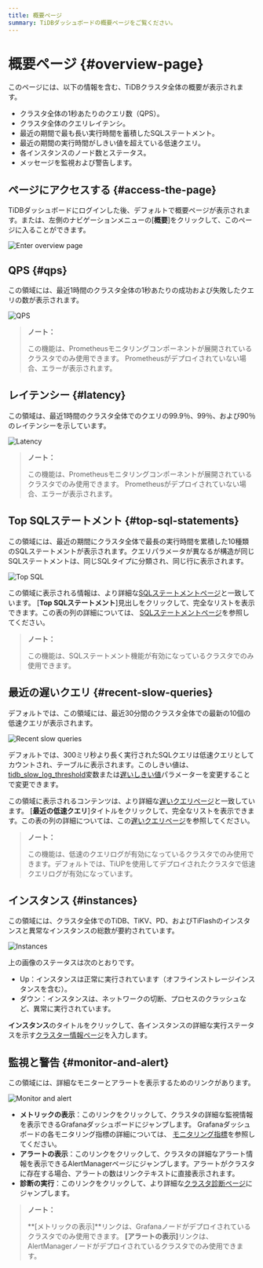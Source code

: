 ```yaml
---
title: 概要ページ
summary: TiDBダッシュボードの概要ページをご覧ください。
---
```


# 概要ページ {#overview-page}

このページには、以下の情報を含む、TiDBクラスタ全体の概要が表示されます。

-   クラスタ全体の1秒あたりのクエリ数（QPS）。
-   クラスタ全体のクエリレイテンシ。
-   最近の期間で最も長い実行時間を蓄積したSQLステートメント。
-   最近の期間の実行時間がしきい値を超えている低速クエリ。
-   各インスタンスのノード数とステータス。
-   メッセージを監視および警告します。

## ページにアクセスする {#access-the-page}

TiDBダッシュボードにログインした後、デフォルトで概要ページが表示されます。または、左側のナビゲーションメニューの[**概要**]をクリックして、このページに入ることができます。

![Enter overview page](/media/dashboard/dashboard-overview-access.png)

## QPS {#qps}

この領域には、最近1時間のクラスタ全体の1秒あたりの成功および失敗したクエリの数が表示されます。

![QPS](/media/dashboard/dashboard-overview-qps.png)

> **ノート：**
>
> この機能は、Prometheusモニタリングコンポーネントが展開されているクラスタでのみ使用できます。 Prometheusがデプロイされていない場合、エラーが表示されます。

## レイテンシー {#latency}

この領域は、最近1時間のクラスタ全体でのクエリの99.9％、99％、および90％のレイテンシーを示しています。

![Latency](/media/dashboard/dashboard-overview-latency.png)

> **ノート：**
>
> この機能は、Prometheusモニタリングコンポーネントが展開されているクラスタでのみ使用できます。 Prometheusがデプロイされていない場合、エラーが表示されます。

## Top SQLステートメント {#top-sql-statements}

この領域には、最近の期間にクラスタ全体で最長の実行時間を累積した10種類のSQLステートメントが表示されます。クエリパラメータが異なるが構造が同じSQLステートメントは、同じSQLタイプに分類され、同じ行に表示されます。

![Top SQL](/media/dashboard/dashboard-overview-top-statements.png)

この領域に表示される情報は、より詳細な[SQLステートメントページ](/dashboard/dashboard-statement-list.md)と一致しています。 [**Top SQLステートメント**]見出しをクリックして、完全なリストを表示できます。この表の列の詳細については、 [SQLステートメントページ](/dashboard/dashboard-statement-list.md)を参照してください。

> **ノート：**
>
> この機能は、SQLステートメント機能が有効になっているクラスタでのみ使用できます。

## 最近の遅いクエリ {#recent-slow-queries}

デフォルトでは、この領域には、最近30分間のクラスタ全体での最新の10個の低速クエリが表示されます。

![Recent slow queries](/media/dashboard/dashboard-overview-slow-query.png)

デフォルトでは、300ミリ秒より長く実行されたSQLクエリは低速クエリとしてカウントされ、テーブルに表示されます。このしきい値は、 [tidb_slow_log_threshold](/system-variables.md#tidb_slow_log_threshold)変数または[遅いしきい値](/tidb-configuration-file.md#slow-threshold)パラメーターを変更することで変更できます。

この領域に表示されるコンテンツは、より詳細な[遅いクエリページ](/dashboard/dashboard-slow-query.md)と一致しています。 [**最近の低速クエリ**]タイトルをクリックして、完全なリストを表示できます。この表の列の詳細については、この[遅いクエリページ](/dashboard/dashboard-slow-query.md)を参照してください。

> **ノート：**
>
> この機能は、低速のクエリログが有効になっているクラスタでのみ使用できます。デフォルトでは、TiUPを使用してデプロイされたクラスタで低速クエリログが有効になっています。

## インスタンス {#instances}

この領域には、クラスタ全体でのTiDB、TiKV、PD、およびTiFlashのインスタンスと異常なインスタンスの総数が要約されています。

![Instances](/media/dashboard/dashboard-overview-instances.png)

上の画像のステータスは次のとおりです。

-   Up：インスタンスは正常に実行されています（オフラインストレージインスタンスを含む）。
-   ダウン：インスタンスは、ネットワークの切断、プロセスのクラッシュなど、異常に実行されています。

**インスタンス**のタイトルをクリックして、各インスタンスの詳細な実行ステータスを示す[クラスター情報ページ](/dashboard/dashboard-cluster-info.md)を入力します。

## 監視と警告 {#monitor-and-alert}

この領域には、詳細なモニターとアラートを表示するためのリンクがあります。

![Monitor and alert](/media/dashboard/dashboard-overview-monitor.png)

-   **メトリックの表示**：このリンクをクリックして、クラスタの詳細な監視情報を表示できるGrafanaダッシュボードにジャンプします。 Grafanaダッシュボードの各モニタリング指標の詳細については、 [モニタリング指標](/grafana-overview-dashboard.md)を参照してください。
-   **アラートの表示**：このリンクをクリックして、クラスタの詳細なアラート情報を表示できるAlertManagerページにジャンプします。アラートがクラスタに存在する場合、アラートの数はリンクテキストに直接表示されます。
-   **診断の実行**：このリンクをクリックして、より詳細な[クラスタ診断ページ](/dashboard/dashboard-diagnostics-access.md)にジャンプします。

> **ノート：**
>
> **[メトリックの表示]**リンクは、Grafanaノードがデプロイされているクラスタでのみ使用できます。 <strong>[アラートの表示]</strong>リンクは、AlertManagerノードがデプロイされているクラスタでのみ使用できます。

